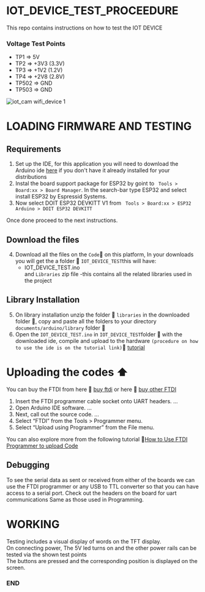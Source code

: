 # IOT_DEVICE_TEST_PROCEEDURE
This repo contains instructions on how to test the IOT DEVICE

### Voltage Test Points
 - TP1 => 5V
 - TP2 => +3V3 (3.3V)
 - TP3 => +1V2 (1.2V)
 - TP4 => +2V8 (2.8V)
 - TP502 => GND
 - TP503 => GND

![iot_cam wifi_device 1](https://user-images.githubusercontent.com/85989401/166421798-71273c96-b8b0-472e-94d0-b36303f9c40e.png)

# LOADING FIRMWARE AND TESTING

## Requirements
1) Set up the IDE, for this application you will need to download the Arduino ide [here](https://www.arduino.cc/en/software) if you don't have it already installed for your distributions
2) Instal the board support package for ESP32 by goint to ` Tools > Board:xx > Board Manager`. In the search-bar type ESP32 and select install ESP32 by Espressid Systems.  
3) Now select DOIT ESP32 DEVKITT V1 from ` Tools > Board:xx > ESP32 Arduino > DOIT ESP32 DEVKITT`
 
 Once done proceed to the next instructions.
 
 ## Download the files 
4)  Download all the files on the `Code`:arrow_down_small: on this platform, In your downloads you will get the a folder :file_folder:  `IOT_DEVICE_TEST`this will have:
     - IOT_DEVICE_TEST.ino
</br> and `Libraries` zip file -this contains all the related libraries used in the project
## Library Installation
5)  On library installation unzip the folder :file_folder: `libraries` in the downloaded folder :file_folder:, copy and paste all the folders to your directory `documents/arduino/library` folder :file_folder:
6)  Open the `IOT_DEVICE_TEST.ino`  in `IOT_DEVICE_TEST`folder :file_folder: with the downloaded ide, compile and upload to the hardware `(procedure on how to use the ide is on the tutorial link)`:link:    [tutorial](https://www.youtube.com/watch?v=nL34zDTPkcs&t=3s)


# Uploading the codes  :arrow_up:
You can buy the FTDI from here :link: [buy ftdi](https://www.amazon.com/HiLetgo-FT232RL-Converter-Adapter-Breakout/dp/B00IJXZQ7C/ref=sr_1_3?keywords=FTDI&qid=1650483928&sr=8-3)
or here 
 :link: [buy other FTDI](https://www.amazon.com/CP2102-Module-Converter-Downloader-Compatible/dp/B092YMT52G_)

1) Insert the FTDI programmer cable socket onto UART headers. ...
2) Open Arduino IDE software. ...
3) Next, call out the source code. ...
4) Select “FTDI” from the Tools > Programmer menu.
5) Select “Upload using Programmer” from the File menu.

You can also explore more from the following tutorial :link:[How to Use FTDI Programmer to upload Code](https://www.youtube.com/watch?v=JYchUapoqzc)
## Debugging 
To see the serial data as sent or received from either of the boards we can use the FTDI programmer or any USB to TTL converter so that you can have access to a serial port. Check out the headers on the board for uart communications Same as those used in Programming.

# WORKING
Testing includes a visual display of words on the TFT display.
</br>  On connecting power, The 5V led turns on and the other power rails can be tested via the shown test points
</br> The buttons are pressed and the corresponding position is displayed on the screen.

### END
